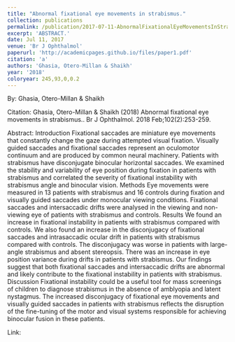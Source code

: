 ```yaml
---
title: "Abnormal fixational eye movements in strabismus."
collection: publications
permalink: /publication/2017-07-11-AbnormalFixationalEyeMovementsInStrabismus_
excerpt: 'ABSTRACT.'
date: Jul 11, 2017
venue: 'Br J Ophthalmol'
paperurl: 'http://academicpages.github.io/files/paper1.pdf'
citation: 'a'
authors: 'Ghasia, Otero-Millan & Shaikh'
year: '2018'
coloryear: 245,93,0,0.2
---
```


By: Ghasia, Otero-Millan & Shaikh

Citation: Ghasia, Otero-Millan & Shaikh (2018) Abnormal fixational eye movements in strabismus.. Br J Ophthalmol. 2018 Feb;102(2):253-259. 

Abstract: Introduction Fixational saccades are miniature eye movements that constantly change the gaze during attempted visual fixation. Visually guided saccades and fixational saccades represent an oculomotor continuum and are produced by common neural machinery. Patients with strabismus have disconjugate binocular horizontal saccades. We examined the stability and variability of eye position during fixation in patients with strabismus and correlated the severity of fixational instability with strabismus angle and binocular vision.
Methods Eye movements were measured in 13 patients with strabismus and 16 controls during fixation and visually guided saccades under monocular viewing conditions. Fixational saccades and intersaccadic drifts were analysed in the viewing and non-viewing eye of patients with strabismus and controls.
Results We found an increase in fixational instability in patients with strabismus compared with controls. We also found an increase in the disconjugacy of fixational saccades and intrasaccadic ocular drift in patients with strabismus compared with controls. The disconjugacy was worse in patients with large-angle strabismus and absent stereopsis. There was an increase in eye position variance during drifts in patients with strabismus. Our findings suggest that both fixational saccades and intersaccadic drifts are abnormal and likely contribute to the fixational instability in patients with strabismus.
Discussion Fixational instability could be a useful tool for mass screenings of children to diagnose strabismus in the absence of amblyopia and latent nystagmus. The increased disconjugacy of fixational eye movements and visually guided saccades in patients with strabismus reflects the disruption of the fine-tuning of the motor and visual systems responsible for achieving binocular fusion in these patients.

Link: 
